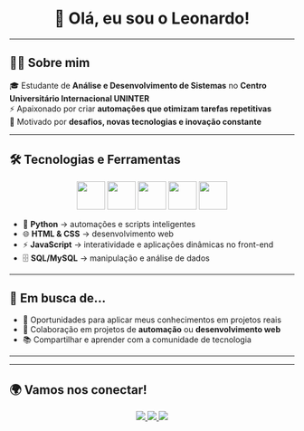 <h1 align="center">👋 Olá, eu sou o Leonardo!</h1>

---

## 👨‍💻 Sobre mim
🎓 Estudante de **Análise e Desenvolvimento de Sistemas** no **Centro Universitário Internacional UNINTER**  
⚡ Apaixonado por criar **automações que otimizam tarefas repetitivas**  
🚀 Motivado por **desafios, novas tecnologias e inovação constante**  

---

## 🛠 Tecnologias e Ferramentas
<div align="center">
  <img src="https://cdn.jsdelivr.net/gh/devicons/devicon/icons/python/python-original.svg" width="50" />
  <img src="https://cdn.jsdelivr.net/gh/devicons/devicon/icons/html5/html5-original.svg" width="50" />
  <img src="https://cdn.jsdelivr.net/gh/devicons/devicon/icons/css3/css3-original.svg" width="50" />
  <img src="https://cdn.jsdelivr.net/gh/devicons/devicon/icons/javascript/javascript-original.svg" width="50" />
  <img src="https://cdn.jsdelivr.net/gh/devicons/devicon/icons/mysql/mysql-original.svg" width="50" />
</div>

- 🐍 **Python** → automações e scripts inteligentes  
- 🌐 **HTML & CSS** → desenvolvimento web  
- ⚡ **JavaScript** → interatividade e aplicações dinâmicas no front-end  
- 🗄 **SQL/MySQL** → manipulação e análise de dados  

---

## 🔎 Em busca de...
- 💼 Oportunidades para aplicar meus conhecimentos em projetos reais  
- 🤝 Colaboração em projetos de **automação** ou **desenvolvimento web**  
- 📚 Compartilhar e aprender com a comunidade de tecnologia  

---

---

## 🌍 Vamos nos conectar!
<div align="center">
  <a href="https://instagram.com/leonardodinois" target="_blank">
    <img src="https://img.shields.io/badge/Instagram-E4405F?style=for-the-badge&logo=instagram&logoColor=white"/>
  </a>
  <a href="https://www.linkedin.com/in/leonardo-dinois-a7310b351/" target="_blank">
    <img src="https://img.shields.io/badge/LinkedIn-0A66C2?style=for-the-badge&logo=linkedin&logoColor=white"/>
  </a>
  <a href=""mailto:leonardodinois35@gmail.com"">
    <img src="https://img.shields.io/badge/Email-D14836?style=for-the-badge&logo=gmail&logoColor=white"/>
  </a>
</div>
